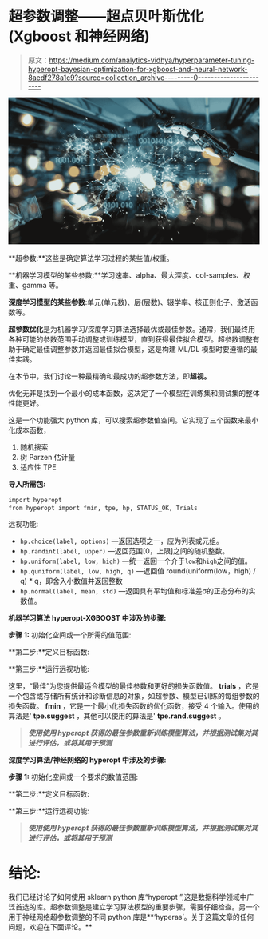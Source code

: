 # 超参数调整——超点贝叶斯优化(Xgboost 和神经网络)

> 原文：<https://medium.com/analytics-vidhya/hyperparameter-tuning-hyperopt-bayesian-optimization-for-xgboost-and-neural-network-8aedf278a1c9?source=collection_archive---------0----------------------->

![](img/64700a5ad720575cebbb98dbb453f9ad.png)

**超参数:**这些是确定算法学习过程的某些值/权重。

**机器学习模型的某些参数:**学习速率、alpha、最大深度、col-samples、权重、gamma 等。

**深度学习模型的某些参数**:单元(单元数)、层(层数)、辍学率、核正则化子、激活函数等。

**超参数优化**是为机器学习/深度学习算法选择最优或最佳参数。通常，我们最终用各种可能的参数范围手动调整或训练模型，直到获得最佳拟合模型。超参数调整有助于确定最佳调整参数并返回最佳拟合模型，这是构建 ML/DL 模型时要遵循的最佳实践。

在本节中，我们讨论一种最精确和最成功的超参数方法，即**超视。**

优化无非是找到一个最小的成本函数，这决定了一个模型在训练集和测试集的整体性能更好。

这是一个功能强大 python 库，可以搜索超参数值空间。它实现了三个函数来最小化成本函数，

1.  随机搜索
2.  树 Parzen 估计量
3.  适应性 TPE

**导入所需包:**

```
import hyperopt
from hyperopt import fmin, tpe, hp, STATUS_OK, Trials
```

远视功能:

*   `hp.choice(label, options)` —返回选项之一，应为列表或元组。
*   `hp.randint(label, upper)` —返回范围[0，上限]之间的随机整数。
*   `hp.uniform(label, low, high)` —统一返回一个介于`low`和`high`之间的值。
*   `hp.quniform(label, low, high, q)` —返回值 round(uniform(low，high) / q) * q，即舍入小数值并返回整数
*   `hp.normal(label, mean, std)` —返回具有平均值和标准差σ的正态分布的实数值。

**机器学习算法 hyperopt-XGBOOST 中涉及的步骤:**

**步骤 1:** 初始化空间或一个所需的值范围:

**第二步:**定义目标函数:

**第三步:**运行远视功能:

这里，“最佳”为您提供最适合模型的最佳参数和更好的损失函数值。 **trials** ，它是一个包含或存储所有统计和诊断信息的对象，如超参数、模型已训练的每组参数的损失函数。 **fmin** ，它是一个最小化损失函数的优化函数，接受 4 个输入。使用的算法是' **tpe.suggest** ，其他可以使用的算法是' **tpe.rand.suggest** 。

> ***使用使用 hyperopt 获得的最佳参数重新训练模型算法，并根据测试集对其进行评估，或将其用于预测***

**深度学习算法/神经网络的 hyperopt 中涉及的步骤:**

**步骤 1:** 初始化空间或一个要求的数值范围:

**第二步:**定义目标函数:

**第三步:**运行远视功能:

> ***使用使用 hyperopt 获得的最佳参数重新训练模型算法，并根据测试集对其进行评估，或将其用于预测***

# **结论:**

我们已经讨论了如何使用 sklearn python 库“hyperopt ”,这是数据科学领域中广泛首选的库。超参数调整是建立学习算法模型的重要步骤，需要仔细检查。另一个用于神经网络超参数调整的不同 python 库是**‘hyperas’。关于这篇文章的任何问题，欢迎在下面评论。**